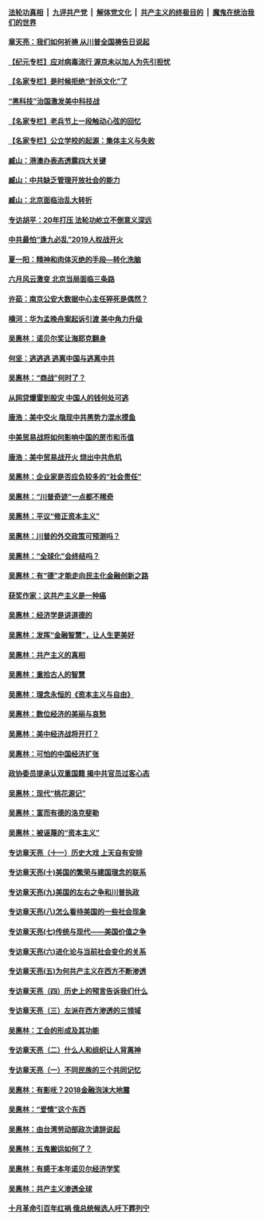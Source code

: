 

####  [法轮功真相](../../../../basic/blob/master/README.md?t=07032231) &nbsp;|&nbsp; [九评共产党](../../../../9ping.md/blob/master/README.md?t=07032231) &nbsp;|&nbsp; [解体党文化](../../../../jtdwh.md/blob/master/README.md?t=07032231)  &nbsp;|&nbsp; [共产主义的终极目的](../../../../gczydzjmd.md/blob/master/README.md?t=07032231) &nbsp;|&nbsp; [魔鬼在统治我们的世界](../../../../mgztzwmdsj.md/blob/master/README.md?t=07032231) 

#### [章天亮：我们如何祈祷 从川普全国祷告日说起](../pages/nsc423/n11944627.md?t=07032231) 

#### [【纪元专栏】应对病毒流行 渥京未以加人为先引担忧](../pages/nsc423/n11875714.md?t=07032231) 

#### [【名家专栏】是时候拒绝“封杀文化”了](../pages/nsc423/n11814093.md?t=07032231) 

#### [“黑科技”治国激发美中科技战](../pages/nsc423/n11638056.md?t=07032231) 

#### [【名家专栏】老兵节上一段触动心弦的回忆](../pages/nsc423/n11646016.md?t=07032231) 

#### [【名家专栏】公立学校的起源：集体主义与失败](../pages/nsc423/n11601833.md?t=07032231) 

#### [臧山：港澳办表态透露四大关键](../pages/nsc423/n11421628.md?t=07032231) 

#### [臧山：中共缺乏管理开放社会的能力](../pages/nsc423/n11407457.md?t=07032231) 

#### [臧山：北京面临治乱大转折](../pages/nsc423/n11406895.md?t=07032231) 

#### [专访胡平：20年打压 法轮功屹立不倒意义深远](../pages/nsc423/n11398800.md?t=07032231) 

#### [中共最怕“逢九必乱”2019人权战开火](../pages/nsc423/n11385248.md?t=07032231) 

#### [夏一阳：精神和肉体灭绝的手段—转化洗脑](../pages/nsc423/n11368250.md?t=07032231) 

#### [六月风云激变 北京当局面临三条路](../pages/nsc423/n11313668.md?t=07032231) 

#### [许茹：南京公安大数据中心主任猝死是偶然？](../pages/nsc423/n11064744.md?t=07032231) 

#### [横河：华为孟晚舟案起诉引渡 美中角力升级](../pages/nsc423/n11027230.md?t=07032231) 

#### [吴惠林：诺贝尔奖让海耶克翻身](../pages/nsc423/n10890049.md?t=07032231) 

#### [何坚：逃逃逃 逃离中国与逃离中共](../pages/nsc423/n10592891.md?t=07032231) 

#### [吴惠林：“商战”何时了？](../pages/nsc423/n10573558.md?t=07032231) 

#### [从网贷爆雷到股灾 中国人的钱何处可逃](../pages/nsc423/n10572800.md?t=07032231) 

#### [唐浩：美中交火 隐现中共黑势力混水摸鱼](../pages/nsc423/n10544040.md?t=07032231) 

#### [中美贸易战将如何影响中国的房市和币值](../pages/nsc423/n10543697.md?t=07032231) 

#### [唐浩：美中贸易战开火 烧出中共危机](../pages/nsc423/n10540126.md?t=07032231) 

#### [吴惠林：企业家是否应负较多的“社会责任”](../pages/nsc423/n10535022.md?t=07032231) 

#### [吴惠林：“川普奇迹”一点都不稀奇](../pages/nsc423/n10512808.md?t=07032231) 

#### [吴惠林：平议“修正资本主义”](../pages/nsc423/n10495724.md?t=07032231) 

#### [吴惠林：川普的外交政策可预测吗？](../pages/nsc423/n10462387.md?t=07032231) 

#### [吴惠林：“全球化”会终结吗？](../pages/nsc423/n10452838.md?t=07032231) 

#### [吴惠林：有“德”才能走向民主化金融创新之路](../pages/nsc423/n10432292.md?t=07032231) 

#### [获奖作家：这共产主义是一种癌](../pages/nsc423/n10431541.md?t=07032231) 

#### [吴惠林：经济学是讲道德的](../pages/nsc423/n10398014.md?t=07032231) 

#### [吴惠林：发挥“金融智慧”，让人生更美好](../pages/nsc423/n10375019.md?t=07032231) 

#### [吴惠林：共产主义的真相](../pages/nsc423/n10351394.md?t=07032231) 

#### [吴惠林：重拾古人的智慧](../pages/nsc423/n10337691.md?t=07032231) 

#### [吴惠林：理念永恒的《资本主义与自由》](../pages/nsc423/n10316274.md?t=07032231) 

#### [吴惠林：数位经济的美丽与哀愁](../pages/nsc423/n10292946.md?t=07032231) 

#### [吴惠林：美中经济战将开打？](../pages/nsc423/n10258825.md?t=07032231) 

#### [吴惠林：可怕的中国经济扩张](../pages/nsc423/n10219147.md?t=07032231) 

#### [政协委员提承认双重国籍 揭中共官员过客心态](../pages/nsc423/n10208809.md?t=07032231) 

#### [吴惠林：现代“桃花源记”](../pages/nsc423/n10185234.md?t=07032231) 

#### [吴惠林：富而有德的洛克斐勒](../pages/nsc423/n10142264.md?t=07032231) 

#### [吴惠林：被诬蔑的“资本主义”](../pages/nsc423/n10124816.md?t=07032231) 

#### [专访章天亮（十一）历史大戏 上天自有安排](../pages/nsc423/n10094905.md?t=07032231) 

#### [专访章天亮(十)美国的繁荣与建国理念的联系](../pages/nsc423/n10094899.md?t=07032231) 

#### [专访章天亮(九)美国的左右之争和川普执政](../pages/nsc423/n10094889.md?t=07032231) 

#### [专访章天亮(八)怎么看待美国的一些社会现象](../pages/nsc423/n10094857.md?t=07032231) 

#### [专访章天亮(七)传统与现代——美国价值之争](../pages/nsc423/n10093140.md?t=07032231) 

#### [专访章天亮(六)进化论与当前社会变化的关系](../pages/nsc423/n10092036.md?t=07032231) 

#### [专访章天亮(五)为何共产主义在西方不断渗透](../pages/nsc423/n10083620.md?t=07032231) 

#### [专访章天亮（四）历史上的预言告诉我们什么](../pages/nsc423/n10083606.md?t=07032231) 

#### [专访章天亮（三）左派在西方渗透的三领域](../pages/nsc423/n10081115.md?t=07032231) 

#### [吴惠林：工会的形成及其功能](../pages/nsc423/n10080633.md?t=07032231) 

#### [专访章天亮（二）什么人和组织让人背离神](../pages/nsc423/n10076637.md?t=07032231) 

#### [专访章天亮（一）不同民族的三个共同记忆](../pages/nsc423/n10074188.md?t=07032231) 

#### [吴惠林：有影呒？2018金融泡沫大地震](../pages/nsc423/n10040534.md?t=07032231) 

#### [吴惠林：“爱情”这个东西](../pages/nsc423/n10019423.md?t=07032231) 

#### [吴惠林：由台湾劳动部政次请辞说起](../pages/nsc423/n9979679.md?t=07032231) 

#### [吴惠林：五鬼搬运如何了？](../pages/nsc423/n9925338.md?t=07032231) 

#### [吴惠林：有感于本年诺贝尔经济学奖](../pages/nsc423/n9871883.md?t=07032231) 

#### [吴惠林：共产主义渗透全球](../pages/nsc423/n9812748.md?t=07032231) 

#### [十月革命引百年红祸 俄总统候选人吁下葬列宁](../pages/nsc423/n9810182.md?t=07032231) 

